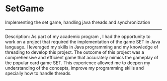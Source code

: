 # SetGame
Implementing the set game, handling java threads and synchronization

_______
Description: As part of my academic program , I had the opportunity to work on a project that required the implementation of the game SET in Java language. I leveraged my skills in Java programming and my knowledge of threading to develop this project. The outcome of this project was a comprehensive and efficient game that accurately mimics the gameplay of the popular card game SET. This experience allowed me to deepen my understanding of the concepts, improve my programming skills and specially how to handle threads.
